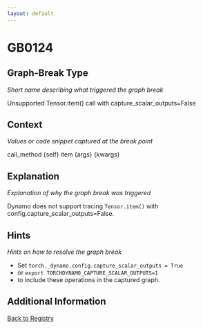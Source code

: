 ```yaml
---
layout: default
---
```

# GB0124

## Graph-Break Type
*Short name describing what triggered the graph break*

Unsupported Tensor.item() call with capture_scalar_outputs=False

## Context
*Values or code snippet captured at the break point*

call_method {self} item {args} {kwargs}

## Explanation
*Explanation of why the graph break was triggered*

Dynamo does not support tracing `Tensor.item()` with config.capture_scalar_outputs=False.

## Hints
*Hints on how to resolve the graph break*

- Set `torch._dynamo.config.capture_scalar_outputs = True` 
- or `export TORCHDYNAMO_CAPTURE_SCALAR_OUTPUTS=1` 
- to include these operations in the captured graph.


## Additional Information

<!-- ADDITIONAL INFORMATION START - Add custom information below this line -->

<!-- ADDITIONAL INFORMATION END -->

[Back to Registry](../index.html)
